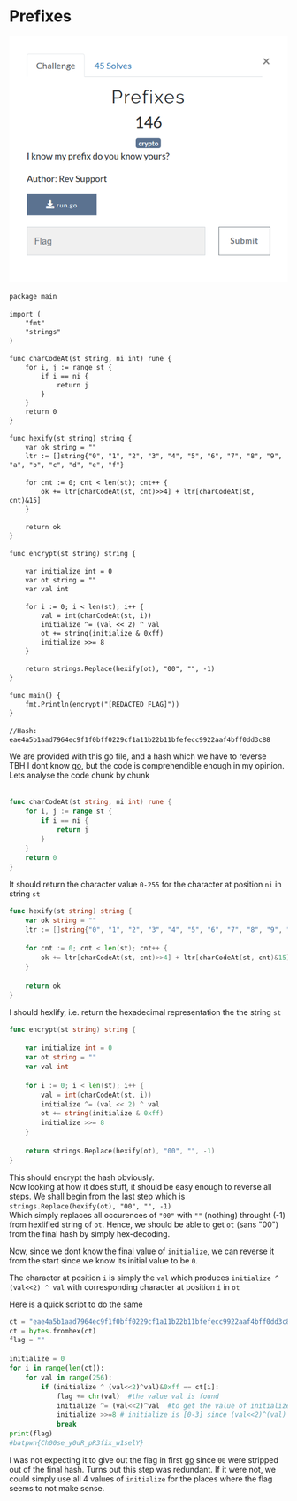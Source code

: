 # Prefixes

![](Capture.PNG)

```
package main

import (
    "fmt"
    "strings"
)

func charCodeAt(st string, ni int) rune {
    for i, j := range st {
        if i == ni {
            return j
        }
    }
    return 0
}

func hexify(st string) string {
    var ok string = ""
    ltr := []string{"0", "1", "2", "3", "4", "5", "6", "7", "8", "9", "a", "b", "c", "d", "e", "f"}

    for cnt := 0; cnt < len(st); cnt++ {
        ok += ltr[charCodeAt(st, cnt)>>4] + ltr[charCodeAt(st, cnt)&15]
    }

    return ok
}

func encrypt(st string) string {

    var initialize int = 0
    var ot string = ""
    var val int

    for i := 0; i < len(st); i++ {
        val = int(charCodeAt(st, i))
        initialize ^= (val << 2) ^ val
        ot += string(initialize & 0xff)
        initialize >>= 8
    }

    return strings.Replace(hexify(ot), "00", "", -1)
}

func main() {
    fmt.Println(encrypt("[REDACTED FLAG]"))
}

//Hash: eae4a5b1aad7964ec9f1f0bff0229cf1a11b22b11bfefecc9922aaf4bff0dd3c88
```

We are provided with this go file, and a hash which we have to reverse   
TBH I dont know [go](https://golang.org/), but the code is comprehendible enough in my opinion.  
Lets analyse the code chunk by chunk

```go

func charCodeAt(st string, ni int) rune {
    for i, j := range st {
        if i == ni {
            return j
        }
    }
    return 0
}
```
It should return the character value `0-255` for the character at position `ni` in string `st`

```go
func hexify(st string) string {
    var ok string = ""
    ltr := []string{"0", "1", "2", "3", "4", "5", "6", "7", "8", "9", "a", "b", "c", "d", "e", "f"}

    for cnt := 0; cnt < len(st); cnt++ {
        ok += ltr[charCodeAt(st, cnt)>>4] + ltr[charCodeAt(st, cnt)&15]
    }

    return ok
}
```
I should hexlify, i.e. return the hexadecimal representation the the string `st`

```go
func encrypt(st string) string {

    var initialize int = 0
    var ot string = ""
    var val int

    for i := 0; i < len(st); i++ {
        val = int(charCodeAt(st, i))
        initialize ^= (val << 2) ^ val
        ot += string(initialize & 0xff)
        initialize >>= 8
    }

    return strings.Replace(hexify(ot), "00", "", -1)
}
```
This should encrypt the hash obviously.  
Now looking at how it does stuff, it should be easy enough to reverse all steps. We shall begin from the last step which is  
`strings.Replace(hexify(ot), "00", "", -1)`  
Which simply replaces all occurences of `"00"` with `""` (nothing) throught (-1) from hexlified string of `ot`. Hence, we should be able to get `ot` (sans "00") from the final hash by simply hex-decoding.

Now, since we dont know the final value of `initialize`, we can reverse it from the start since we know its initial value to be `0`.

The character at position `i` is simply the `val` which produces `initialize ^ (val<<2) ^ val` with corresponding character at position `i` in `ot`

Here is a quick script to do the same
```python
ct = "eae4a5b1aad7964ec9f1f0bff0229cf1a11b22b11bfefecc9922aaf4bff0dd3c88"
ct = bytes.fromhex(ct)
flag = ""

initialize = 0
for i in range(len(ct)):
    for val in range(256):
        if (initialize ^ (val<<2)^val)&0xff == ct[i]:
            flag += chr(val)  #the value val is found
            initialize ^= (val<<2)^val  #to get the value of initialize for nex iteration of i
            initialize >>=8 # initialize is [0-3] since (val<<2)^(val) is 10 bits, which is right shifted 8 bits each iteration
            break
print(flag)
#batpwn{Ch00se_y0uR_pR3fix_w1selY}
```

I was not expecting it to give out the flag in first [go](https://golang.org/) since `00` were stripped out of the final hash.
Turns out this step was redundant. If it were not, we could simply use all 4 values of `initialize` for the places where the flag seems to not make sense.

